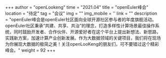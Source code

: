+++ 
author = "openLookeng"
time = "2021.04" 
title = "openEuler峰会" 
location = "待定" 
tag = "会议"
img = "" 
img_mobile = ''
link = ""
description = "openEuler峰会是openEuler社区面向全球开源社区参与者的年度旗舰活动。openEuler社区秉承“共建、共享、共治”的理念，打造多样性计算场景最佳操作系统，同时鼓励开发者、合作伙伴、开源爱好者在这个平台上提出新想法、新思路，实践新方案，加速计算产业创新发展。作为大数据领域的关键项目，我们将在现场为你展现大数据的极简之美！关注openLooKeng的朋友们，可不要错过这个精彩峰会。"
weight = 92
+++
